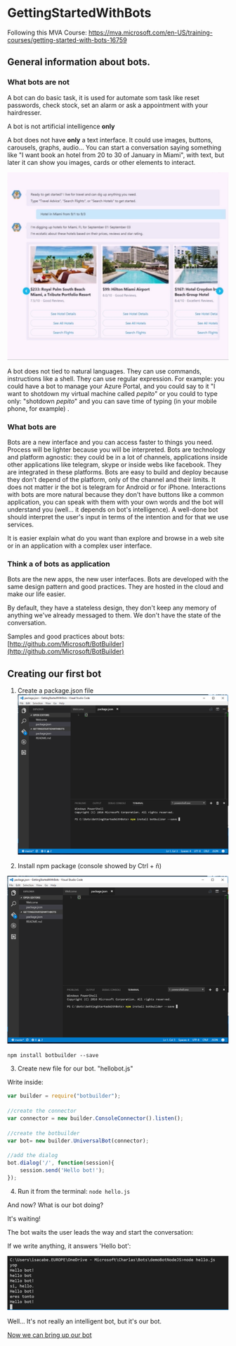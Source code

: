 # GettingStartedWithBots
Following this MVA Course: https://mva.microsoft.com/en-US/training-courses/getting-started-with-bots-16759

## General information about bots.

### What bots are not
A bot can do basic task, it is used for automate som task like reset passwords, check stock, set an alarm or ask a appointment with your hairdresser. 

A bot is not artificial intelligence **only** 

A bot does not have **only** a text interface. 
It could use images, buttons, carousels, graphs, audio...
You can start a conversation saying something like "I want book an hotel from 20 to 30 of January in Miami", with text, but later it can show you images, cards or other elements to interact.

![Screenshot cards](/images/hotel1.png)

A bot does not tied to natural languages. They can use commands, instructions like a shell. They can use regular expression. 
For example: you could have a bot to manage your Azure Portal, and you could say to it "I want to shotdown my virtual machine called *pepito*" or you could to type only: "shotdown *pepito*" and you can save time of typing (in your mobile phone, for example) .

### What bots are
Bots are a new interface and you can access faster to things you need. Process will be lighter because you will be interpreted.
Bots are technology and platform agnostic: they could be in a lot of channels, applications inside other applications like telegram, skype or inside webs like facebook. They are integrated in these platforms.
Bots are easy to build and deploy because they don't depend of the platform, only of the channel and their limits. It does not matter ir the bot is telegram for Android or for iPhone. 
Interactions with bots are more natural because they don't have buttons like a common application, you can speak with them with your own words and the bot will understand you (well... it depends on bot's intelligence).
A well-done bot should interpret the user's input in terms of the intention and for that we use services.

It is easier explain what do you want than explore and browse in a web site or in an application with a complex user interface.

### Think a of bots as application
Bots are the new apps, the new user interfaces.
Bots are developed with the same design pattern and good practices. They are hosted in the cloud and make our life easier. 

By default, they have a stateless design, they don't keep any memory of anything we've already messaged to them. We don't have the state of the conversation. 

Samples and good practices about bots: [http://github.com/Microsoft/BotBuilder](http://github.com/Microsoft/BotBuilder)

## Creating our first bot
1) Create a package.json file
![Visual Studio Code, new file](/images/bot2.png)

2) Install npm package  (console showed by Ctrl + ñ)

![Visual Studio Code, console](/images/console3.png)

`npm install botbuilder --save`

3) Create new file for our bot. "hellobot.js"

Write inside:

```javascript
var builder = require("botbuilder");

//create the connector
var connector = new builder.ConsoleConnector().listen();

//create the botbuilder
var bot= new builder.UniversalBot(connector);

//add the dialog
bot.dialog('/', function(session){
    session.send('Hello bot!');
});
```
4) Run it from the terminal:
`node hello.js`

And now?
What is our bot doing?

It's waiting!

The bot waits the user leads the way and start the conversation:

If we write anything, it answers 'Hello bot':

![Visual Studio Code, console, bot running](/images/run4.png)

Well... It's not really an intelligent bot, but it's our bot. 


[Now we can bring up our bot](bringup.md)
